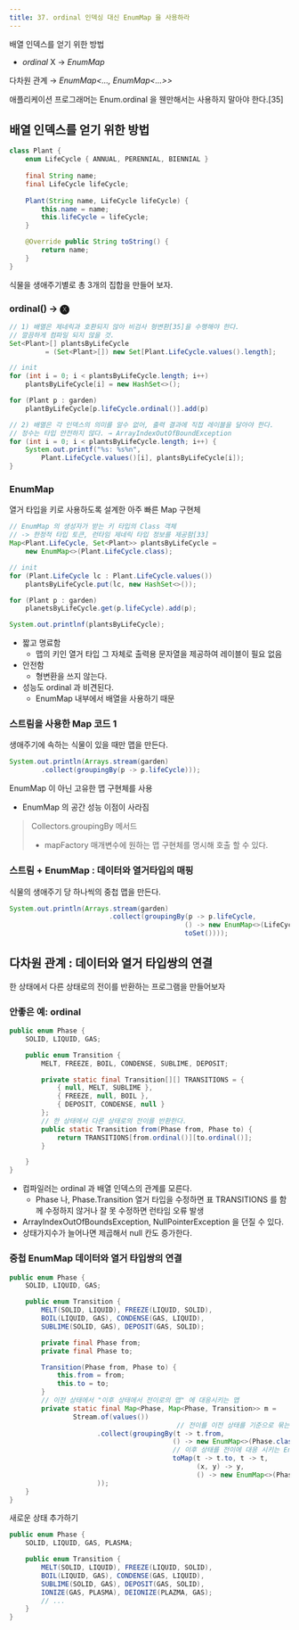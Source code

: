 ```yaml
---
title: 37. ordinal 인덱싱 대신 EnumMap 을 사용하라
---
```

배열 인덱스를 얻기 위한 방법
- *ordinal* X → *EnumMap*

다차원 관계 → *EnumMap<..., EnumMap<...>>*

애플리케이션 프로그래머는 Enum.ordinal 을 웬만해서는 사용하지 말아야 한다.[35]

## 배열 인덱스를 얻기 위한 방법
```java
class Plant {
    enum LifeCycle { ANNUAL, PERENNIAL, BIENNIAL }
    
    final String name;
    final LifeCycle lifeCycle;
    
    Plant(String name, LifeCycle lifeCycle) {
        this.name = name;   
        this.lifeCycle = lifeCycle;
    }

    @Override public String toString() {
        return name;
    }
}
```
식물을 생애주기별로 총 3개의 집합을 만들어 보자.

### ordinal() → 🅧
```java
// 1) 배열은 제네릭과 호환되지 않아 비검사 형변환[35]을 수행해야 한다.
// 깔끔하게 컴파일 되지 않을 것.
Set<Plant>[] plantsByLifeCycle
         = (Set<Plant>[]) new Set[Plant.LifeCycle.values().length];

// init
for (int i = 0; i < plantsByLifeCycle.length; i++) 
    plantsByLifeCycle[i] = new HashSet<>(); 

for (Plant p : garden)
    plantByLifeCycle[p.lifeCycle.ordinal()].add(p)

// 2) 배열은 각 인덱스의 의미를 알수 없어, 출력 결과에 직접 레이블을 달아야 한다.
// 정수는 타입 안전하지 않다. → ArrayIndexOutOfBoundException
for (int i = 0; i < plantsByLifeCycle.length; i++) {
    System.out.printf("%s: %s%n",
        Plant.LifeCycle.values()[i], plantsByLifeCycle[i]);
}
```

### EnumMap
열거 타입을 키로 사용하도록 설계한 아주 빠른 Map 구현체 

```java
// EnumMap 의 생성자가 받는 키 타입의 Class 객체
// -> 한정적 타입 토큰, 런타임 제네릭 타입 정보를 제공함[33]
Map<Plant.LifeCycle, Set<Plant>> plantsByLifeCycle = 
    new EnumMap<>(Plant.LifeCycle.class);

// init
for (Plant.LifeCycle lc : Plant.LifeCycle.values())
    plantsByLifeCycle.put(lc, new HashSet<>());

for (Plant p : garden)
    planetsByLifeCycle.get(p.lifeCycle).add(p);

System.out.printlnf(plantsByLifeCycle);
```

- 짧고 명료함
    - 맵의 키인 열거 타입 그 자체로 출력용 문자열을 제공하여 레이블이 필요 없음
- 안전함
    - 형변환을 쓰지 않는다.
- 성능도 ordinal 과 비견된다.
    - EnumMap 내부에서 배열을 사용하기 때문


### 스트림을 사용한 Map 코드 1
생애주기에 속하는 식물이 있을 때만 맵을 만든다.
```java
System.out.println(Arrays.stream(garden)
        .collect(groupingBy(p -> p.lifeCycle)));   
```
EnumMap 이 아닌 고유한 맵 구현체를 사용
- EnumMap 의 공간 성능 이점이 사라짐

> Collectors.groupingBy 메서드
> - mapFactory 매개변수에 원하는 맵 구현체를 명시해 호출 할 수 있다.

### 스트림 + EnumMap : 데이터와 열거타입의 매핑
식물의 생애주기 당 하나씩의 중첩 맵을 만든다.
```java
System.out.println(Arrays.stream(garden)
                         .collect(groupingBy(p -> p.lifeCycle, 
                                            () -> new EnumMap<>(LifeCycle.class),
                                            toSet())));
```

## 다차원 관계 : 데이터와 열거 타입쌍의 연결
한 상태에서 다른 상태로의 전이를 반환하는 프로그램을 만들어보자

### 안좋은 예: ordinal
```java
public enum Phase {
    SOLID, LIQUID, GAS;

    public enum Transition {
        MELT, FREEZE, BOIL, CONDENSE, SUBLIME, DEPOSIT;

        private static final Transition[][] TRANSITIONS = {
            { null, MELT, SUBLIME },
            { FREEZE, null, BOIL },
            { DEPOSIT, CONDENSE, null }
        };
        // 한 상태에서 다른 상태로의 전이를 반환한다.
        public static Transition from(Phase from, Phase to) {
            return TRANSITIONS[from.ordinal()][to.ordinal()];
        }

    }
}
```
- 컴파일러는 ordinal 과 배열 인덱스의 관계를 모른다.
    - Phase 나, Phase.Transition 열거 타입을 수정하면 표 TRANSITIONS 를 함께 수정하지 않거나 잘 못 수정하면 런타임 오류 발생
- ArrayIndexOutOfBoundsException, NullPointerException 을 던질 수 있다.
- 상태가지수가 늘어나면 제곱해서 null 칸도 증가한다.

### 중첩 EnumMap 데이터와 열거 타입쌍의 연결
```java
public enum Phase {
    SOLID, LIQUID, GAS;

    public enum Transition {
        MELT(SOLID, LIQUID), FREEZE(LIQUID, SOLID),
        BOIL(LIQUID, GAS), CONDENSE(GAS, LIQUID),
        SUBLIME(SOLID, GAS), DEPOSIT(GAS, SOLID);

        private final Phase from;  
        private final Phase to;

        Transition(Phase from, Phase to) {
            this.from = from;
            this.to = to;
        }
        // 이전 상태에서 "이후 상태에서 전이로의 맵" 에 대응시키는 맵
        private static final Map<Phase, Map<Phase, Transition>> m = 
                Stream.of(values())
                                          // 전이를 이전 상태를 기준으로 묶는다.
                      .collect(groupingBy(t -> t.from, 
                                         () -> new EnumMap<>(Phase.class),
                                         // 이후 상태를 전이에 대응 시키는 EnumMap 생성
                                         toMap(t -> t.to, t -> t,
                                               (x, y) -> y, 
                                               () -> new EnumMap<>(Phase.class))
                      ));
    }
}
```

새로운 상태 추가하기
```java
public enum Phase {
    SOLID, LIQUID, GAS, PLASMA;

    public enum Transition {
        MELT(SOLID, LIQUID), FREEZE(LIQUID, SOLID),
        BOIL(LIQUID, GAS), CONDENSE(GAS, LIQUID),
        SUBLIME(SOLID, GAS), DEPOSIT(GAS, SOLID),
        IONIZE(GAS, PLASMA), DEIONIZE(PLAZMA, GAS);
        // ...
    }
}
```
